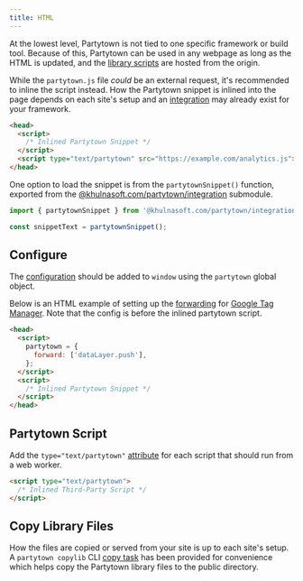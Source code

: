 ```yaml
---
title: HTML
---
```


At the lowest level, Partytown is not tied to one specific framework or build tool. Because of this, Partytown can be used in any webpage as long as the HTML is updated, and the [library scripts](/copy-library-files) are hosted from the origin.

While the `partytown.js` file _could_ be an external request, it's recommended to inline the script instead. How the Partytown snippet is inlined into the page depends on each site's setup and an [integration](/integrations) may already exist for your framework.

```html
<head>
  <script>
    /* Inlined Partytown Snippet */
  </script>
  <script type="text/partytown" src="https://example.com/analytics.js"></script>
</head>
```

One option to load the snippet is from the `partytownSnippet()` function, exported from the [@khulnasoft.com/partytown/integration](/distribution#khulnasoftpartytownintegration) submodule.

```js
import { partytownSnippet } from '@khulnasoft.com/partytown/integration';

const snippetText = partytownSnippet();
```

## Configure

The [configuration](/configuration) should be added to `window` using the `partytown` global object.

Below is an HTML example of setting up the [forwarding](/forwarding-events) for [Google Tag Manager](/google-tag-manager). Note that the config is before the inlined partytown script.

```html
<head>
  <script>
    partytown = {
      forward: ['dataLayer.push'],
    };
  </script>
  <script>
    /* Inlined Partytown Snippet */
  </script>
</head>
```

## Partytown Script

Add the `type="text/partytown"` [attribute](/partytown-scripts) for each script that should run from a web worker.

```html
<script type="text/partytown">
  /* Inlined Third-Party Script */
</script>
```

## Copy Library Files

How the files are copied or served from your site is up to each site's setup. A `partytown copylib` CLI [copy task](/copy-library-files) has been provided for convenience which helps copy the Partytown library files to the public directory.
